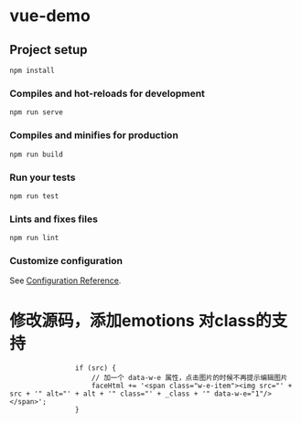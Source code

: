 # vue-demo

## Project setup
```
npm install
```

### Compiles and hot-reloads for development
```
npm run serve
```

### Compiles and minifies for production
```
npm run build
```

### Run your tests
```
npm run test
```

### Lints and fixes files
```
npm run lint
```

### Customize configuration
See [Configuration Reference](https://cli.vuejs.org/config/).


# 修改源码，添加emotions 对class的支持
                    if (src) {
                        // 加一个 data-w-e 属性，点击图片的时候不再提示编辑图片
                        faceHtml += '<span class="w-e-item"><img src="' + src + '" alt="' + alt + '" class="' + _class + '" data-w-e="1"/></span>';
                    }


